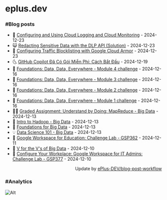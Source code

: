 # eplus.dev

### #Blog posts

<!-- BLOG-POST-LIST:START -->
 - 🧰 [Configuring and Using Cloud Logging and Cloud Monitoring](https://eplus.dev/configuring-and-using-cloud-logging-and-cloud-monitoring) - 2024-12-23
 - 😺 [Redacting Sensitive Data with the DLP API &lpar;Solution&rpar;](https://eplus.dev/redacting-sensitive-data-with-the-dlp-api-solution-1) - 2024-12-23
 - 🗽 [Configuring Traffic Blocklisting with Google Cloud Armor](https://eplus.dev/configuring-traffic-blocklisting-with-google-cloud-armor) - 2024-12-23
 - 🌜 [GitHub Copilot Đã Có Gói Miễn Phí: Cách Bắt Đầu](https://eplus.dev/github-copilot-da-co-goi-mien-phi-cach-bat-dau) - 2024-12-19
 - 📝 [Foundations: Data, Data, Everywhere - Module 4 challenge](https://eplus.dev/foundations-data-data-everywhere-module-4-challenge) - 2024-12-16
 - 🚀 [Foundations: Data, Data, Everywhere - Module 3 challenge](https://eplus.dev/foundations-data-data-everywhere-module-3-challenge) - 2024-12-16
 - 💼 [Foundations: Data, Data, Everywhere - Module 2 challenge](https://eplus.dev/foundations-data-data-everywhere-module-2-challenge) - 2024-12-16
 - 🦣 [Foundations: Data, Data, Everywhere - Module 1 challenge](https://eplus.dev/foundations-data-data-everywhere-module-1-challenge) - 2024-12-16
 - 👨‍🏫 [Graded Assignment: Understand by Doing: MapReduce - Big Data](https://eplus.dev/graded-assignment-understand-by-doing-mapreduce-big-data) - 2024-12-13
 - 🔭 [Intro to Hadoop - Big Data](https://eplus.dev/intro-to-hadoop-big-data) - 2024-12-13
 - 🤡 [Foundations for Big Data](https://eplus.dev/foundations-for-big-data) - 2024-12-13
 - 💡 [Data Science 101 - Big Data](https://eplus.dev/data-science-101-big-data) - 2024-12-13
 - 🦣 [Google Workspace for Education: Challenge Lab - GSP362](https://eplus.dev/google-workspace-for-education-challenge-lab-gsp362) - 2024-12-11
 - 💪 [V for the V&#39;s of Big Data](https://eplus.dev/v-for-the-vs-of-big-data) - 2024-12-10
 - 🤡 [Configure Your Workplace: Google Workspace for IT Admins: Challenge Lab - GSP377](https://eplus.dev/configure-your-workplace-google-workspace-for-it-admins-challenge-lab-gsp377) - 2024-12-10<!-- BLOG-POST-LIST:END -->

<div align="right">
  Update by <a target="_blank"
    href="https://github.com/ePlus-DEV/blog-post-workflow">ePlus-DEV/blog-post-workflow</a>
</div>

### #Analytics
![Alt](https://repobeats.axiom.co/api/embed/9990f7cddfbad8d834990b10ccad05f81ac1096f.svg "Repobeats analytics image")
